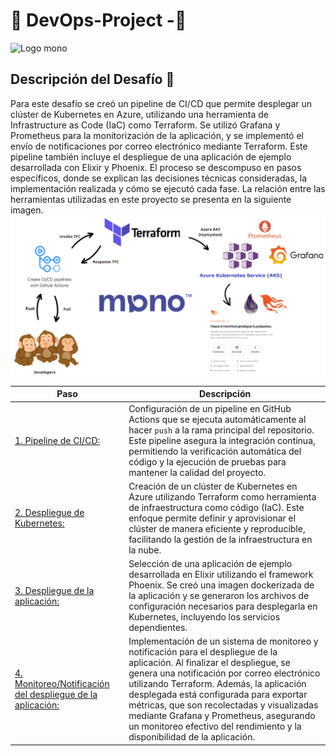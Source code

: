 
# 🐒 DevOps-Project -🐒


<img src="https://latamlist.com/wp-content/uploads/2023/08/mono.png" alt="Logo mono" width="300"/>

## Descripción del Desafío 🐒
 Para este desafío se creó un pipeline de CI/CD que permite desplegar un clúster de Kubernetes en Azure, utilizando una herramienta de Infrastructure as Code (IaC) como Terraform. Se utilizó Grafana y Prometheus para la monitorización de la aplicación, y se implementó el envío de notificaciones por correo electrónico mediante Terraform. Este pipeline también incluye el despliegue de una aplicación de ejemplo desarrollada con Elixir y Phoenix. 
El proceso se descompuso en pasos específicos, donde se explican las decisiones técnicas consideradas, la implementación realizada y cómo se ejecutó cada fase. La relación entre las herramientas utilizadas en este proyecto se presenta en la siguiente imagen.
![Arquitectura](./media/diagrama.png)



| Paso                                               | Descripción                                                                                                                                                                                                                                                                                   |
|----------------------------------------------------|------------------------------------------------------------------------------------------------------------------------------------------------------------------------------------------------------------------------------------------------------------------------------------------------|
| [1. Pipeline de CI/CD:](README1.md)                | Configuración de un pipeline en GitHub Actions que se ejecuta automáticamente al hacer `push` a la rama principal del repositorio. Este pipeline asegura la integración continua, permitiendo la verificación automática del código y la ejecución de pruebas para mantener la calidad del proyecto.           |
| [2. Despliegue de Kubernetes:](README2.md)         | Creación de un clúster de Kubernetes en Azure utilizando Terraform como herramienta de infraestructura como código (IaC). Este enfoque permite definir y aprovisionar el clúster de manera eficiente y reproducible, facilitando la gestión de la infraestructura en la nube.                           |
| [3. Despliegue de la aplicación:](README3.md)      | Selección de una aplicación de ejemplo desarrollada en Elixir utilizando el framework Phoenix. Se creó una imagen dockerizada de la aplicación y se generaron los archivos de configuración necesarios para desplegarla en Kubernetes, incluyendo los servicios dependientes.                     |
| [4. Monitoreo/Notificación del despliegue de la aplicación:](README4.md) | Implementación de un sistema de monitoreo y notificación para el despliegue de la aplicación. Al finalizar el despliegue, se genera una notificación por correo electrónico utilizando Terraform. Además, la aplicación desplegada está configurada para exportar métricas, que son recolectadas y visualizadas mediante Grafana y Prometheus, asegurando un monitoreo efectivo del rendimiento y la disponibilidad de la aplicación. |
